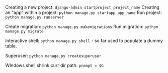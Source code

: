 Creating a new project: `django-admin startproject project_name`
Creating an "app" within a project: `python manage.py startapp app_name`
Run project: `python manage.py runserver`

Create migration: `python manage.py makemigrations`
Run migration: `python manage.py migrate`

Interactive shell: `python manage.py shell` - so far used to populate a dummy table.

Superuser: `python manage.py createsuperuser`

WIndows shell shrink curr dir path: `prompt = $G`


